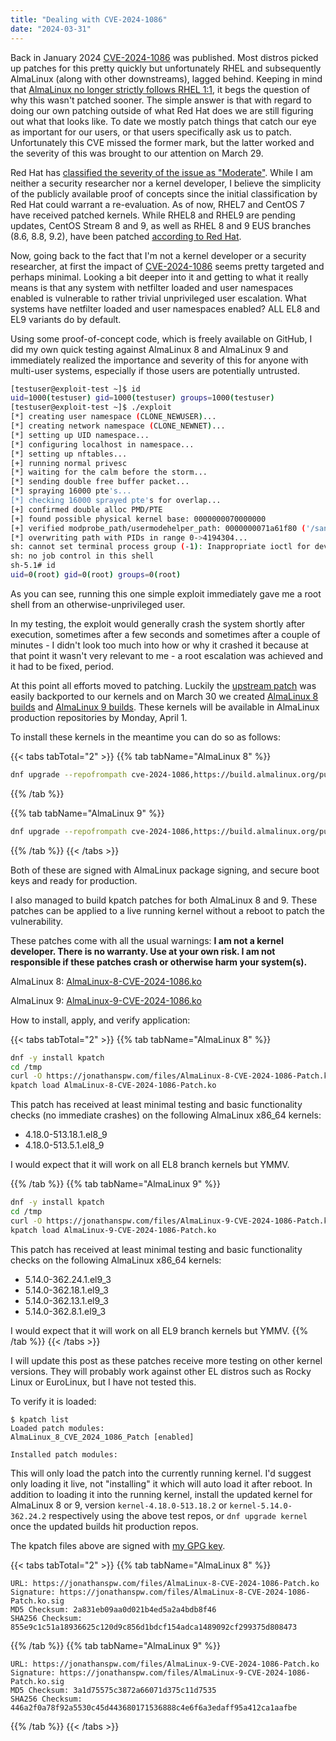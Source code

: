 ```yaml
---
title: "Dealing with CVE-2024-1086"
date: "2024-03-31"
---
```


Back in January 2024 [CVE-2024-1086](https://nvd.nist.gov/vuln/detail/CVE-2024-1086) was published.  Most distros picked up patches for this pretty quickly but unfortunately RHEL and subsequently AlmaLinux (along with other downstreams), lagged behind.  Keeping in mind that [AlmaLinux no longer strictly follows RHEL 1:1](https://almalinux.org/blog/future-of-almalinux/), it begs the question of why this wasn't patched sooner.  The simple answer is that with regard to doing our own patching outside of what Red Hat does we are still figuring out what that looks like.  To date we mostly patch things that catch our eye as important for our users, or that users specifically ask us to patch.  Unfortunately this CVE missed the former mark, but the latter worked and the severity of this was brought to our attention on March 29.

Red Hat has [classified the severity of the issue as "Moderate"](https://access.redhat.com/security/cve/CVE-2024-1086). While I am neither a security researcher nor a kernel developer, I believe the simplicity of the publicly available proof of concepts since the initial classification by Red Hat could warrant a re-evaluation. As of now, RHEL7 and CentOS 7 have received patched kernels. While RHEL8 and RHEL9 are pending updates, CentOS Stream 8 and 9, as well as RHEL 8 and 9 EUS branches (8.6, 8.8, 9.2), have been patched [according to Red Hat](https://access.redhat.com/security/cve/CVE-2024-1086).

Now, going back to the fact that I'm not a kernel developer or a security researcher, at first the impact of [CVE-2024-1086](https://nvd.nist.gov/vuln/detail/CVE-2024-1086) seems pretty targeted and perhaps minimal.  Looking a bit deeper into it and getting to what it really means is that any system with netfilter loaded and user namespaces enabled is vulnerable to rather trivial unprivileged user escalation.  What systems have netfilter loaded and user namespaces enabled?  ALL EL8 and EL9 variants do by default. 

Using some proof-of-concept code, which is freely available on GitHub, I did my own quick testing against AlmaLinux 8 and AlmaLinux 9 and immediately realized the importance and severity of this for anyone with multi-user systems, especially if those users are potentially untrusted.

```bash
[testuser@exploit-test ~]$ id
uid=1000(testuser) gid=1000(testuser) groups=1000(testuser)
[testuser@exploit-test ~]$ ./exploit
[*] creating user namespace (CLONE_NEWUSER)...
[*] creating network namespace (CLONE_NEWNET)...
[*] setting up UID namespace...
[*] configuring localhost in namespace...
[*] setting up nftables...
[+] running normal privesc
[*] waiting for the calm before the storm...
[*] sending double free buffer packet...
[*] spraying 16000 pte's...
[*] checking 16000 sprayed pte's for overlap...
[+] confirmed double alloc PMD/PTE
[+] found possible physical kernel base: 0000000070000000
[+] verified modprobe_path/usermodehelper_path: 0000000071a61f80 ('/sanitycheck')...
[*] overwriting path with PIDs in range 0->4194304...
sh: cannot set terminal process group (-1): Inappropriate ioctl for device
sh: no job control in this shell
sh-5.1# id
uid=0(root) gid=0(root) groups=0(root)
```

As you can see, running this one simple exploit immediately gave me a root shell from an otherwise-unprivileged user.

In my testing, the exploit would generally crash the system shortly after execution, sometimes after a few seconds and sometimes after a couple of minutes - I didn't look too much into how or why it crashed it because at that point it wasn't very relevant to me - a root escalation was achieved and it had to be fixed, period.

At this point all efforts moved to patching.  Luckily the [upstream patch](https://git.kernel.org/pub/scm/linux/kernel/git/torvalds/linux.git/commit/?id=f342de4e2f33e0e39165d8639387aa6c19dff660) was easily backported to our kernels and on March 30 we created [AlmaLinux 8 builds](https://build.almalinux.org/build/8987) and [AlmaLinux 9 builds](https://build.almalinux.org/build/8923).  These kernels will be available in AlmaLinux production repositories by Monday, April 1.

To install these kernels in the meantime you can do so as follows:

{{< tabs tabTotal="2" >}}
{{% tab tabName="AlmaLinux 8" %}}
```bash
dnf upgrade --repofrompath cve-2024-1086,https://build.almalinux.org/pulp/content/builds/AlmaLinux-8-$(arch)-8987-br
```
{{% /tab %}}

{{% tab tabName="AlmaLinux 9" %}}
```bash
dnf upgrade --repofrompath cve-2024-1086,https://build.almalinux.org/pulp/content/builds/AlmaLinux-9-$(arch)-8923-br/
```
{{% /tab %}}
{{< /tabs >}}

Both of these are signed with AlmaLinux package signing, and secure boot keys and ready for production.

I also managed to build kpatch patches for both AlmaLinux 8 and 9.  These patches can be applied to a live running kernel without a reboot to patch the vulnerability.

These patches come with all the usual warnings: **I am not a kernel developer. There is no warranty.  Use at your own risk.  I am not responsible if these patches crash or otherwise harm your system(s).**

AlmaLinux 8: [AlmaLinux-8-CVE-2024-1086.ko](/files/AlmaLinux-8-CVE-2024-1086-Patch.ko)

AlmaLinux 9: [AlmaLinux-9-CVE-2024-1086.ko](/files/AlmaLinux-9-CVE-2024-1086-Patch.ko)

How to install, apply, and verify application:

{{< tabs tabTotal="2" >}}
{{% tab tabName="AlmaLinux 8" %}}
```bash
dnf -y install kpatch
cd /tmp
curl -O https://jonathanspw.com/files/AlmaLinux-8-CVE-2024-1086-Patch.ko
kpatch load AlmaLinux-8-CVE-2024-1086-Patch.ko
```

This patch has received at least minimal testing and basic functionality checks (no immediate crashes) on the following AlmaLinux x86_64 kernels:

* 4.18.0-513.18.1.el8_9
* 4.18.0-513.5.1.el8_9

I would expect that it will work on all EL8 branch kernels but YMMV.

{{% /tab %}}
{{% tab tabName="AlmaLinux 9" %}}
```bash
dnf -y install kpatch
cd /tmp
curl -O https://jonathanspw.com/files/AlmaLinux-9-CVE-2024-1086-Patch.ko
kpatch load AlmaLinux-9-CVE-2024-1086-Patch.ko
```

This patch has received at least minimal testing and basic functionality checks on the following AlmaLinux x86_64 kernels:

* 5.14.0-362.24.1.el9_3
* 5.14.0-362.18.1.el9_3
* 5.14.0-362.13.1.el9_3
* 5.14.0-362.8.1.el9_3

I would expect that it will work on all EL9 branch kernels but YMMV.
{{% /tab %}}
{{< /tabs >}}

I will update this post as these patches receive more testing on other kernel versions.  They will probably work against other EL distros such as Rocky Linux or EuroLinux, but I have not tested this.

To verify it is loaded:
```
$ kpatch list
Loaded patch modules:
AlmaLinux_8_CVE_2024_1086_Patch [enabled]

Installed patch modules:
```

This will only load the patch into the currently running kernel.  I'd suggest only loading it live, not "installing" it which will auto load it after reboot.  In addition to loading it into the running kernel, install the updated kernel for AlmaLinux 8 or 9, version `kernel-4.18.0-513.18.2` or `kernel-5.14.0-362.24.2` respectively using the above test repos, or `dnf upgrade kernel` once the updated builds hit production repos.

The kpatch files above are signed with [my GPG key](/gpg-key).

{{< tabs tabTotal="2" >}}
{{% tab tabName="AlmaLinux 8" %}}
```text
URL: https://jonathanspw.com/files/AlmaLinux-8-CVE-2024-1086-Patch.ko
Signature: https://jonathanspw.com/files/AlmaLinux-8-CVE-2024-1086-Patch.ko.sig
MD5 Checksum: 2a831eb09aa0d021b4ed5a2a4bdb8f46
SHA256 Checksum: 855e9c1c51a18936625c120d9c856d1bdcf154adca1489092cf299375d808473
```
{{% /tab %}}
{{% tab tabName="AlmaLinux 9" %}}
```text
URL: https://jonathanspw.com/files/AlmaLinux-9-CVE-2024-1086-Patch.ko
Signature: https://jonathanspw.com/files/AlmaLinux-9-CVE-2024-1086-Patch.ko.sig
MD5 Checksum: 3a1d75575c3872a66071d375c11d7535
SHA256 Checksum: 446a2f0a78f92a5530c45d443680171536888c4e6f6a3edaff95a412ca1aafbe
```
{{% /tab %}}
{{< /tabs >}}
